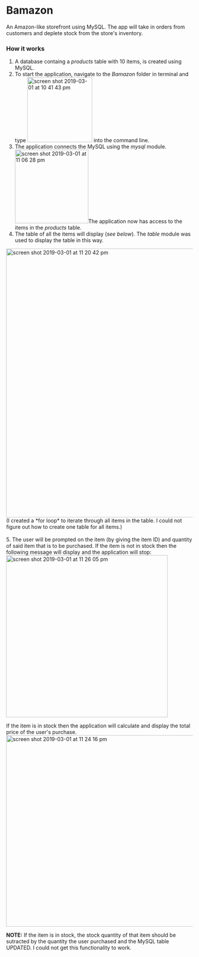 # Bamazon
An Amazon-like storefront using MySQL. The app will take in orders from customers and deplete stock from the store's inventory.

### How it works
1. A database containg a *products* table with 10 items, is created using MySQL.
1. To start the application, navigate to the *Bamazon* folder in terminal and type <img width="175" alt="screen shot 2019-03-01 at 10 41 43 pm" src="https://user-images.githubusercontent.com/14854129/53677546-35a08d80-3c77-11e9-8f8a-221fe16aa234.png"> into the command line.
1. The application connects the MySQL using the *mysql* module. <img width="198" alt="screen shot 2019-03-01 at 11 06 28 pm" src="https://user-images.githubusercontent.com/14854129/53677792-39361380-3c7b-11e9-8e88-ce34f8f4276c.png">The application now has access to the items in the *products* table. 
1. The table of all the items will display (*see below*). The *table* module was used to display the table in this way.
<img width="723" alt="screen shot 2019-03-01 at 11 20 42 pm" src="https://user-images.githubusercontent.com/14854129/53677630-bc099f00-3c78-11e9-8418-6ab512770e75.png">
(I created a *for loop* to iterate through all items in the table. I could not figure out how to create one table for all items.)
<br><br>
5. The user will be prompted on the item (by giving the item ID) and quantity of said item that is to be purchased. If the item is not in stock then the following message will display and the application will stop:
<img width="436" alt="screen shot 2019-03-01 at 11 26 05 pm" src="https://user-images.githubusercontent.com/14854129/53677698-dc862900-3c79-11e9-894a-9d157f424369.png">

If the item is in stock then the application will calculate and display the total price of the user's purchase.
<img width="515" alt="screen shot 2019-03-01 at 11 24 16 pm" src="https://user-images.githubusercontent.com/14854129/53677699-e019b000-3c79-11e9-88f4-04bd1d1e22fc.png">

**NOTE:** If the item is in stock, the stock quantity of that item should be sutracted by the quantity the user purchased and the MySQL table UPDATED. I could not get this functionality to work.





